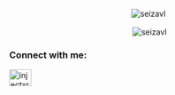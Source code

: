 
<p align="center"> <img src="https://komarev.com/ghpvc/?username=seizavl&label=Profile%20views&color=0e75b6&style=flat" alt="seizavl" /> </p>
<p align="center">&nbsp;<img align="center" src="https://github-readme-stats.vercel.app/api?username=seizavl&show_icons=true&locale=en" alt="seizavl" /></p>

<h3 align="left">Connect with me:</h3>
<p align="left">
<a href="https://twitter.com/seizavl" target="blank"><img align="center" src="https://raw.githubusercontent.com/rahuldkjain/github-profile-readme-generator/master/src/images/icons/Social/twitter.svg" alt="injectxr" height="30" width="40" /></a>
</p>
